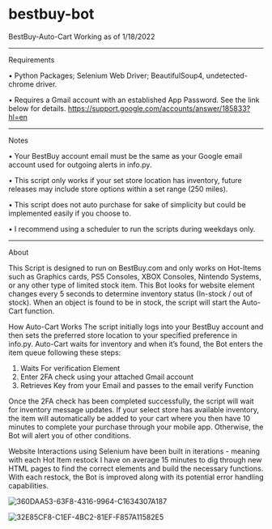 # bestbuy-bot

BestBuy-Auto-Cart
Working as of 1/18/2022 
____________
Requirements

•	Python Packages; Selenium Web Driver; BeautifulSoup4, undetected-chrome driver.

•	Requires a Gmail account with an established App Password. See the link below for details. 
    https://support.google.com/accounts/answer/185833?hl=en

____________
Notes


•	Your BestBuy account email must be the same as your Google email account used for outgoing alerts in info.py.

•	This script only works if your set store location has inventory, future releases may include store options within a set range (250 miles).

•	This script does not auto purchase for sake of simplicity but could be implemented easily if you choose to. 

•	I recommend using a scheduler to run the scripts during weekdays only.
 
____________
About

This Script is designed to run on BestBuy.com and only works on Hot-Items such as Graphics cards, PS5 Consoles, XBOX Consoles, Nintendo Systems, or any other type of limited stock item. 
This Bot looks for website element changes every 5 seconds to determine inventory status (In-stock / out of stock). When an object is found to be in stock, the script will start the Auto-Cart function.

 

How Auto-Cart Works 
The script initially logs into your BestBuy account and then sets the preferred store location to your specified preference in info.py.
Auto-Cart waits for inventory and when it’s found, the Bot enters the item queue following these steps:
 

1.	Waits For verification Element
2.	Enter 2FA check using your attached Gmail account
3.	Retrieves Key from your Email and passes to the email verify Function 

Once the 2FA check has been completed successfully, the script will wait for inventory message updates.
If your select store has available inventory, the item will automatically be added to your cart where you then have 10 minutes to complete your purchase through your mobile app. Otherwise, the Bot will alert you of other conditions.

Website Interactions using Selenium have been built in iterations - meaning with each Hot Item restock I have on average 15 minutes to dig through new HTML pages to find the correct elements and build the necessary functions. With each restock, the Bot is improved along with its potential error handling capabilities. 


![360DAA53-63F8-4316-9964-C1634307A187](https://user-images.githubusercontent.com/95368430/150041175-34af42ef-2f54-48f4-baa3-a419970ed28f.jpeg)



![32E85CF8-C1EF-4BC2-81EF-F857A11582E5](https://user-images.githubusercontent.com/95368430/150040924-fea6af4d-1a6e-45cb-8b2f-a0a6994e2ad9.png)

 


 





